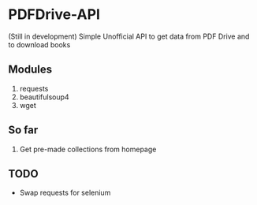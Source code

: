 # PDFDrive-API
(Still in development) Simple Unofficial API to get data from PDF Drive and to download books

## Modules
1. requests
2. beautifulsoup4
3. wget

## So far
1. Get pre-made collections from homepage

## TODO
* Swap requests for selenium
